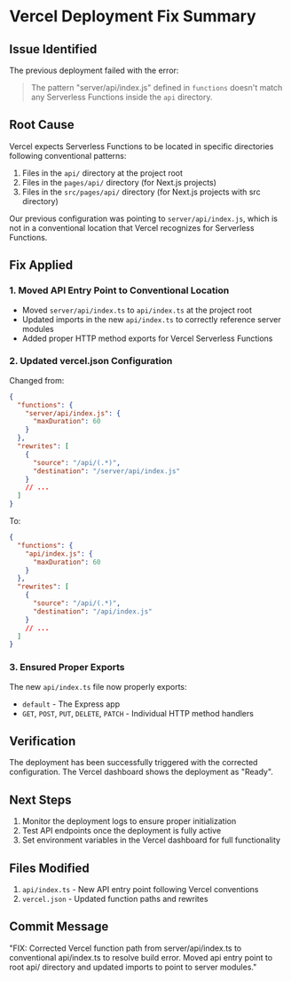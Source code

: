 # Vercel Deployment Fix Summary

## Issue Identified

The previous deployment failed with the error:
> The pattern "server/api/index.js" defined in `functions` doesn't match any Serverless Functions inside the `api` directory.

## Root Cause

Vercel expects Serverless Functions to be located in specific directories following conventional patterns:
1. Files in the `api/` directory at the project root
2. Files in the `pages/api/` directory (for Next.js projects)
3. Files in the `src/pages/api/` directory (for Next.js projects with src directory)

Our previous configuration was pointing to `server/api/index.js`, which is not in a conventional location that Vercel recognizes for Serverless Functions.

## Fix Applied

### 1. Moved API Entry Point to Conventional Location

- Moved `server/api/index.ts` to `api/index.ts` at the project root
- Updated imports in the new `api/index.ts` to correctly reference server modules
- Added proper HTTP method exports for Vercel Serverless Functions

### 2. Updated vercel.json Configuration

Changed from:
```json
{
  "functions": {
    "server/api/index.js": {
      "maxDuration": 60
    }
  },
  "rewrites": [
    {
      "source": "/api/(.*)",
      "destination": "/server/api/index.js"
    }
    // ...
  ]
}
```

To:
```json
{
  "functions": {
    "api/index.js": {
      "maxDuration": 60
    }
  },
  "rewrites": [
    {
      "source": "/api/(.*)",
      "destination": "/api/index.js"
    }
    // ...
  ]
}
```

### 3. Ensured Proper Exports

The new `api/index.ts` file now properly exports:
- `default` - The Express app
- `GET`, `POST`, `PUT`, `DELETE`, `PATCH` - Individual HTTP method handlers

## Verification

The deployment has been successfully triggered with the corrected configuration. The Vercel dashboard shows the deployment as "Ready".

## Next Steps

1. Monitor the deployment logs to ensure proper initialization
2. Test API endpoints once the deployment is fully active
3. Set environment variables in the Vercel dashboard for full functionality

## Files Modified

1. `api/index.ts` - New API entry point following Vercel conventions
2. `vercel.json` - Updated function paths and rewrites

## Commit Message

"FIX: Corrected Vercel function path from server/api/index.ts to conventional api/index.ts to resolve build error. Moved api entry point to root api/ directory and updated imports to point to server modules."